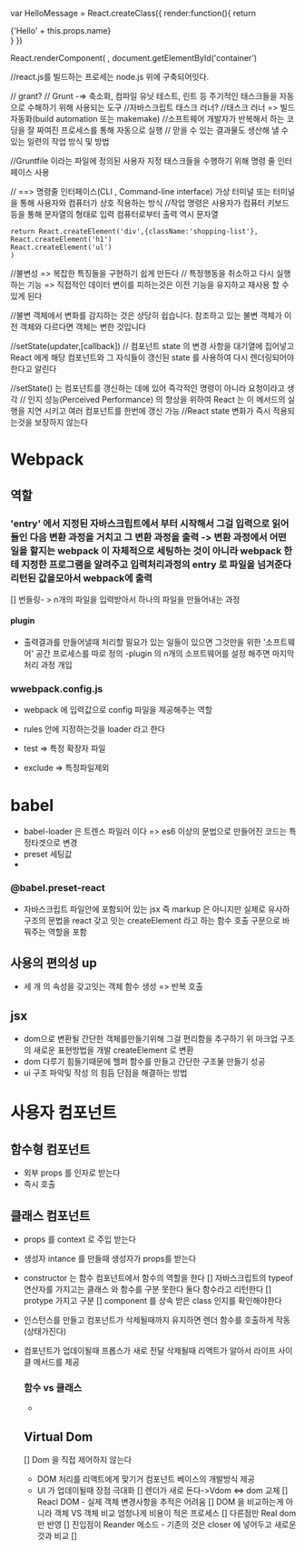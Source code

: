 var HelloMessage = React.createClass({
render:function(){
return <div>{'Hello' + this.props.name}</div>
}
})

React.renderComponent(
<HelloMessage name = "John"/>,
document.getElementById('container')

//react.js를 빌드하는 프로세는 node.js 위에 구축되어잇다.

// grant?
// Grunt -=> 축소화, 컴파일 유닛 테스트, 린트 등 주기적인 태스크들을 자동으로 수해하기 위해 사용되는 도구
//자바스크립트 태스크 러너?
//태스크 러너 => 빌드 자동화(build automation 또는 makemake)
//소프트웨어 개발자가 반복해서 하는 코딩을 잘 짜여진 프로세스를 통해 자동으로 실행
// 맏을 수 있는 결과물도 생산해 낼 수 있는 일련의 작업 방식 및 방법

//Gruntfile 이라는 파일에 정의된 사용자 지정 태스크들을 수행하기 위해 명령 줄 인터페이스 사용

// ==> 명령줄 인터페이스(CLI , Command-line interface) 가상 터미널 또는 터미널을 통해 사용자와 컴퓨터가 상호 작용하는 방식
//작업 명령은 사용자가 컴퓨터 키보드 등을 통해 문자열의 형태로 입력 컴퓨터로부터 출력 역시 문자열

    return React.createElement('div',{className:'shopping-list'},
    React.createElement('h1')
    React.createElement('ul')
    )

//불변성 => 복잡한 특징들을 구현하기 쉽게 만든다
// 특정행동을 취소하고 다시 실행하는 기능 => 직접적인 데이터 변이를 피하는것은 이전 기능을 유지하고 재사용 할 수 있게 된다

//불변 객체에서 변화를 감지하는 것은 상당히 쉽습니다. 참조하고 있는 불변 객체가 이전 객체와 다르다면 객체는 변한 것입니다

//setState(updater,[callback])
// 컴포넌트 state 의 변경 사항을 대기열에 집어넣고 React 에게 해당 컴포넌트와 그 자식들이 갱신된 state 를 사용하여 다시 렌더링되어야 한다고 알린다

//setState() 는 컴포넌트를 갱신하는 데에 있어 즉각적인 명령이 아니라 요청이라고 생각
// 인지 성능(Perceived Performance) 의 향상을 위하여 React 는 이 메서드의 실행을 지연 시키고 여러 컴포넌트를 한번에 갱신 가능
//React state 변화가 즉시 적용되는것을 보장하지 않는다

# Webpack

## 역할

### 'entry' 에서 지정된 자바스크립트에서 부터 시작해서 그걸 입력으로 읽어 들인 다음 변환 과정을 거치고 그 변환 과정을 출력 -> 변환 과정에서 어떤 일을 할지는 webpack 이 자체적으로 세팅하는 것이 아니라 webpack 한테 지정한 프로그램을 알려주고 입력처리과정의 entry 로 파일을 넘겨준다 리턴된 값을모아서 webpack에 출력

[] 번들링- > n개의 파일을 입력받아서 하나의 파일을 만들어내는 과정

#### plugin

- 출력결과를 만들어낼때 처리할 필요가 있는 일들이 있으면 그것만을 위한 '소프트웨어' 공간 프로세스를 따로 정의
  -plugin 의 n개의 소프트웨어를 설정 해주면 마지막 처리 과정 개입

### wwebpack.config.js

- webpack 에 입력값으로 config 파일을 제공해주는 역할

- rules 안에 지정하는것을 loader 라고 한다
- test => 특정 확장자 파일
- exclude => 특정파일제외

# babel

- babel-loader 은 트렌스 파일러 이다 => es6 이상의 문법으로 만들어진 코드는 특정타겟으로 변경
- preset 세팅값
-

### @babel.preset-react

- 자바스크립트 파일안에 포함되어 있는 jsx 즉 markup 은 아니지만 실제로 유사하구조의 문법을 react 갖고 잇는 createElement 라고 하는 함수 호출 구문으로 바꿔주는 역할을 포함

## 사용의 편의성 up

- 세 개 의 속성을 갖고잇는 객체 함수 생성 => 반복 호출

## jsx

- dom으로 변환될 간단한 객체를만들기위해 그걸 편리함을 추구하기 위 마크업 구조의 새로운 표현방법을 개발 createElement 로 변환
- dom 다루기 힘들기때문에 헬퍼 함수를 만들고 간단한 구조물 만들기 성공
- ui 구조 파악및 작성 의 힘듬 단점을 해결하는 방법

# 사용자 컴포넌트

## 함수형 컴포넌트

- 외부 props 를 인자로 받는다
- 즉시 호출

## 클래스 컴포넌트

- props 를 context 로 주입 받는다
- 생성자 intance 를 만들때 생성자가 props를 받는다
- constructor 는 함수 컴포넌트에서 함수의 역할을 한다
  [] 자바스크립트의 typeof 연산자를 가지고는 클래스 와 함수를 구분 못한다 둘다 함수라고 리턴한다
  [] protype 가지고 구분
  [] component 를 상속 받은 class 인지를 확인해야한다
- 인스턴스를 만들고 컴포넌트가 삭제될때까지 유지하면 렌더 함수를 호출하게 작동(상태가진다)
- 컴포넌트가 업데이될때 프롭스가 새로 전달 삭제될때 리액트가 알아서 라이프 사이클 메서드를 제공

  ### 함수 vs 클래스

  -

  ## Virtual Dom

  [] Dom 을 직접 제어하지 않는다

  - DOM 처리를 리액트에게 맞기거 컴포넌트 베이스의 개발방식 제공
  - UI 가 업데이될때 장점 극대화
    [] 렌더가 새로 돈다->Vdom <=> dom 교체
    [] Reacl DOM - 실제 객체 변경사항을 추적은 어려움
    [] DOM 을 비교하는게 아니라 객체 VS 객체 비교 엄청나게 비용이 적은 프로세스
    [] 다른점만 Real dom 만 반영
    [] 진입점이 Reander 메소드 - 기존의 것은 closer 에 넣어두고 새로운것과 비교
    []
